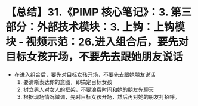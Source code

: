 # 【总结】31.《PIMP 核心笔记》：3. 第三部分：外部技术模块：3. 上钩：上钩模块 - 视频示范：26.进入组合后，要先对目标女孩开场，不要先去跟她朋友说话

-   在进入组合后，要先对目标女孩开场，不要先去跟她朋友说话
    1.  要清晰表达你的意图，即搞定目标女孩
    2.  树立男人对女人的框架，不要浪费时间和她的朋友先聊天
    3.  根据现场情况微调，先对目标女孩开场，然后再对她的朋友打招呼。